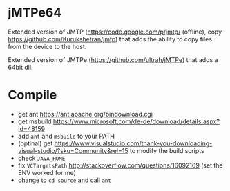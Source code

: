 jMTPe64
=======

Extended version of JMTP (https://code.google.com/p/jmtp/ (offline), copy https://github.com/Kurukshetran/jmtp) that adds the ability to copy files from the device to the host.

Extended version of JMTPe (https://github.com/ultrah/jMTPe) that adds a 64bit dll.

Compile
=======
- get ant https://ant.apache.org/bindownload.cgi
- get msbuild https://www.microsoft.com/de-de/download/details.aspx?id=48159
- add `ant` and `msbuild` to your PATH
- (optinal) get https://www.visualstudio.com/thank-you-downloading-visual-studio/?sku=Community&rel=15 to modify the build scripts
- check `JAVA_HOME`
- fix `VCTargetsPath` http://stackoverflow.com/questions/16092169 (set the ENV worked for me)
- change to `cd source` and call `ant`
